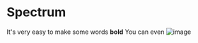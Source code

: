 # Spectrum
It's very easy to make some words **bold**
You can even ![image](https://drive.google.com/uc?export=view&id=1rFYGb54H8mmsbNpigbp20Wo6Dw8DY7RL)

